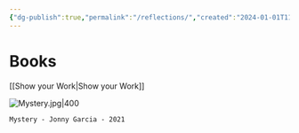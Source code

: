 ```yaml
---
{"dg-publish":true,"permalink":"/reflections/","created":"2024-01-01T11:41:36.910-05:00","updated":"2024-01-03T00:12:03.466-05:00"}
---
```


# Books

[[Show your Work\|Show your Work]]




![Mystery.jpg|400](/img/user/MEDIA/Mystery.jpg)
```
Mystery - Jonny Garcia - 2021
```